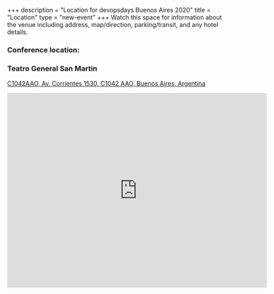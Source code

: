 +++
description = "Location for devopsdays Buenos Aires 2020"
title = "Location"
type = "new-event"
+++
Watch this space for information about the venue including address, map/direction, parking/transit, and any hotel details.

### <b>Conference location:</b> 
### Teatro General San Martin<br>
[C1042AAO, Av. Corrientes 1530, C1042 AAO, Buenos Aires, Argentina](https://goo.gl/maps/i5tiXSQLXgSkb8eR6)

<iframe src="https://www.google.com/maps/embed?pb=!1m14!1m8!1m3!1d52540.729034177006!2d-58.4249127!3d-34.6093307!3m2!1i1024!2i768!4f13.1!3m3!1m2!1s0x95bccac6a922a527%3A0x2f71173a6587ce2!2sTeatro%20General%20San%20Martin!5e0!3m2!1sen!2sus!4v1582831776048!5m2!1sen!2sus" width="600" height="450" frameborder="0" style="border:0;" allowfullscreen=""></iframe>

<!-- Uncomment this only if you have set the coordinates for your location in the config yaml. Get Latitude and Longitude of a Point: http://itouchmap.com/latlong.html -->
<!-- {{< event_map >}} -->